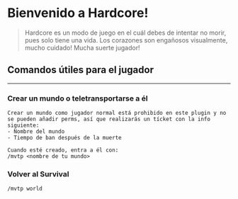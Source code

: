 # Bienvenido a Hardcore!

> Hardcore es un modo de juego en el cuál debes de intentar no morir, pues solo tiene una vida. Los corazones son engañosos visualmente, mucho cuidado! Mucha suerte jugador!

## Comandos útiles para el jugador
---
### Crear un mundo o teletransportarse a él
~~~
Crear un mundo como jugador normal está prohibido en este plugin y no se pueden añadir perms, así que realizarás un tícket con la info siguiente:
- Nombre del mundo
- Tiempo de ban después de la muerte

Cuando esté creado, entra a él con:
/mvtp <nombre de tu mundo>
~~~

### Volver al Survival
~~~
/mvtp world
~~~